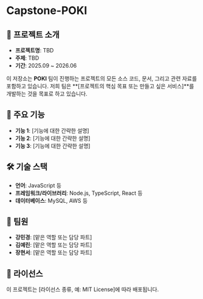 # Capstone-POKI

## 🎯 프로젝트 소개
- **프로젝트명**: TBD
- **주제**: TBD
- **기간**: 2025.09 ~ 2026.06

이 저장소는 **POKI** 팀이 진행하는 프로젝트의 모든 소스 코드, 문서, 그리고 관련 자료를 포함하고 있습니다. 저희 팀은 **[프로젝트의 핵심 목표 또는 만들고 싶은 서비스]**를 개발하는 것을 목표로 하고 있습니다.

## 🚀 주요 기능

* **기능 1**: [기능에 대한 간략한 설명]
* **기능 2**: [기능에 대한 간략한 설명]
* **기능 3**: [기능에 대한 간략한 설명]

## 🛠 기술 스택

* **언어**: JavaScript 등
* **프레임워크/라이브러리**: Node.js, TypeScript, React 등
* **데이터베이스**: MySQL, AWS 등

## 👥 팀원

* **강민경**: [맡은 역할 또는 담당 파트]
* **김예린**: [맡은 역할 또는 담당 파트]
* **장현서**: [맡은 역할 또는 담당 파트]

## 📜 라이선스

이 프로젝트는 [라이선스 종류, 예: MIT License]에 따라 배포됩니다.
